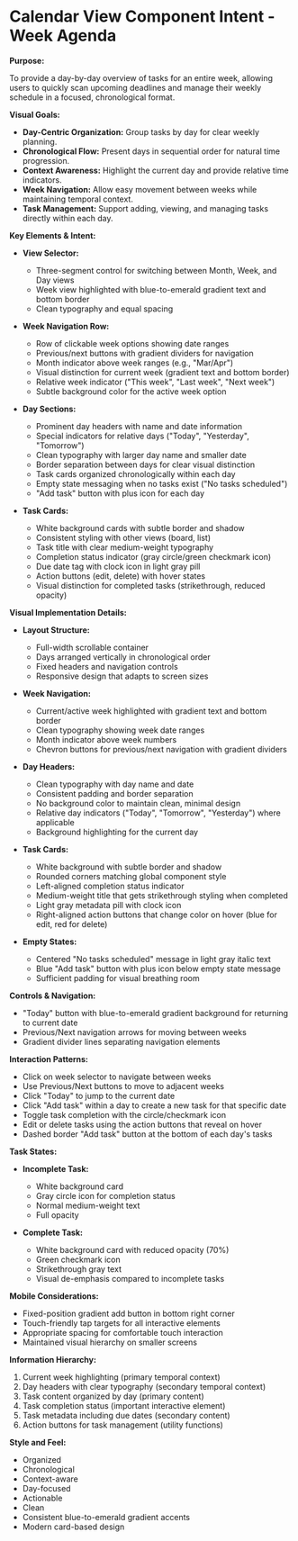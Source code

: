 # Calendar View Component Intent - Week Agenda

**Purpose:**

To provide a day-by-day overview of tasks for an entire week, allowing users to quickly scan upcoming deadlines and manage their weekly schedule in a focused, chronological format.

**Visual Goals:**

* **Day-Centric Organization:** Group tasks by day for clear weekly planning.
* **Chronological Flow:** Present days in sequential order for natural time progression.
* **Context Awareness:** Highlight the current day and provide relative time indicators.
* **Week Navigation:** Allow easy movement between weeks while maintaining temporal context.
* **Task Management:** Support adding, viewing, and managing tasks directly within each day.

**Key Elements & Intent:**

* **View Selector:**
  * Three-segment control for switching between Month, Week, and Day views
  * Week view highlighted with blue-to-emerald gradient text and bottom border
  * Clean typography and equal spacing

* **Week Navigation Row:**
  * Row of clickable week options showing date ranges
  * Previous/next buttons with gradient dividers for navigation
  * Month indicator above week ranges (e.g., "Mar/Apr")
  * Visual distinction for current week (gradient text and bottom border)
  * Relative week indicator ("This week", "Last week", "Next week")
  * Subtle background color for the active week option

* **Day Sections:**
  * Prominent day headers with name and date information
  * Special indicators for relative days ("Today", "Yesterday", "Tomorrow")
  * Clean typography with larger day name and smaller date
  * Border separation between days for clear visual distinction
  * Task cards organized chronologically within each day
  * Empty state messaging when no tasks exist ("No tasks scheduled")
  * "Add task" button with plus icon for each day

* **Task Cards:**
  * White background cards with subtle border and shadow
  * Consistent styling with other views (board, list)
  * Task title with clear medium-weight typography
  * Completion status indicator (gray circle/green checkmark icon)
  * Due date tag with clock icon in light gray pill
  * Action buttons (edit, delete) with hover states
  * Visual distinction for completed tasks (strikethrough, reduced opacity)

**Visual Implementation Details:**

* **Layout Structure:**
  * Full-width scrollable container
  * Days arranged vertically in chronological order
  * Fixed headers and navigation controls
  * Responsive design that adapts to screen sizes

* **Week Navigation:**
  * Current/active week highlighted with gradient text and bottom border
  * Clean typography showing week date ranges
  * Month indicator above week numbers
  * Chevron buttons for previous/next navigation with gradient dividers

* **Day Headers:**
  * Clean typography with day name and date
  * Consistent padding and border separation
  * No background color to maintain clean, minimal design
  * Relative day indicators ("Today", "Tomorrow", "Yesterday") where applicable
  * Background highlighting for the current day

* **Task Cards:**
  * White background with subtle border and shadow
  * Rounded corners matching global component style
  * Left-aligned completion status indicator
  * Medium-weight title that gets strikethrough styling when completed
  * Light gray metadata pill with clock icon
  * Right-aligned action buttons that change color on hover (blue for edit, red for delete)

* **Empty States:**
  * Centered "No tasks scheduled" message in light gray italic text
  * Blue "Add task" button with plus icon below empty state message
  * Sufficient padding for visual breathing room

**Controls & Navigation:**
  * "Today" button with blue-to-emerald gradient background for returning to current date
  * Previous/Next navigation arrows for moving between weeks
  * Gradient divider lines separating navigation elements

**Interaction Patterns:**

* Click on week selector to navigate between weeks
* Use Previous/Next buttons to move to adjacent weeks
* Click "Today" to jump to the current date
* Click "Add task" within a day to create a new task for that specific date
* Toggle task completion with the circle/checkmark icon
* Edit or delete tasks using the action buttons that reveal on hover
* Dashed border "Add task" button at the bottom of each day's tasks

**Task States:**

* **Incomplete Task:**
  * White background card
  * Gray circle icon for completion status
  * Normal medium-weight text
  * Full opacity

* **Complete Task:**
  * White background card with reduced opacity (70%)
  * Green checkmark icon
  * Strikethrough gray text
  * Visual de-emphasis compared to incomplete tasks

**Mobile Considerations:**
* Fixed-position gradient add button in bottom right corner
* Touch-friendly tap targets for all interactive elements
* Appropriate spacing for comfortable touch interaction
* Maintained visual hierarchy on smaller screens

**Information Hierarchy:**

1. Current week highlighting (primary temporal context)
2. Day headers with clear typography (secondary temporal context)
3. Task content organized by day (primary content)
4. Task completion status (important interactive element)
5. Task metadata including due dates (secondary content)
6. Action buttons for task management (utility functions)

**Style and Feel:**

* Organized
* Chronological
* Context-aware
* Day-focused
* Actionable
* Clean
* Consistent blue-to-emerald gradient accents
* Modern card-based design
